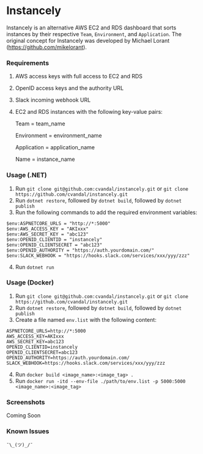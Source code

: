 # Instancely

Instancely is an alternative AWS EC2 and RDS dashboard that sorts instances by their respective `Team`, `Environment`, and `Application`. The original concept for Instancely was developed by Michael Lorant (https://github.com/mikelorant).

### Requirements
1. AWS access keys with full access to EC2 and RDS
2. OpenID access keys and the authority URL
3. Slack incoming webhook URL
2. EC2 and RDS instances with the following key-value pairs:

   Team = team_name

   Environment = environment_name

   Application = application_name
   
   Name = instance_name

### Usage (.NET)
1. Run `git clone git@github.com:cvandal/instancely.git` or `git clone https://github.com/cvandal/instancely.git`
2. Run `dotnet restore`, followed by `dotnet build`, followed by `dotnet publish`
3. Run the following commands to add the required environment variables:
```
$env:ASPNETCORE_URLS = "http://*:5000"
$env:AWS_ACCESS_KEY = "AKIxxx"
$env:AWS_SECRET_KEY = "abc123"
$env:OPENID_CLIENTID = "instancely"
$env:OPENID_CLIENTSECRET = "abc123"
$env:OPENID_AUTHORITY = "https://auth.yourdomain.com/"
$env:SLACK_WEBHOOK = "https://hooks.slack.com/services/xxx/yyy/zzz"
```
4. Run `dotnet run`

### Usage (Docker)
1. Run `git clone git@github.com:cvandal/instancely.git` or `git clone https://github.com/cvandal/instancely.git`
2. Run `dotnet restore`, followed by `dotnet build`, followed by `dotnet publish`
3. Create a file named `env.list` with the following content:
```
ASPNETCORE_URLS=http://*:5000
AWS_ACCESS_KEY=AKIxxx
AWS_SECRET_KEY=abc123
OPENID_CLIENTID=instancely
OPENID_CLIENTSECRET=abc123
OPENID_AUTHORITY=https://auth.yourdomain.com/
SLACK_WEBHOOK=https://hooks.slack.com/services/xxx/yyy/zzz
```
4. Run `docker build <image_name>:<image_tag> .`
5. Run `docker run -itd --env-file ./path/to/env.list -p 5000:5000 <image_name>:<image_tag>`

### Screenshots
Coming Soon

### Known Issues
`¯\_(ツ)_/¯`
